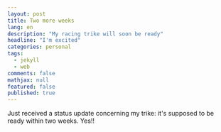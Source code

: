 ```yaml
---
layout: post
title: Two more weeks
lang: en
description: "My racing trike will soon be ready"
headline: "I'm excited"
categories: personal
tags: 
  - jekyll
  - web
comments: false
mathjax: null
featured: false
published: true
---
```


Just received a status update concerning my trike: it's supposed to be ready within two weeks. Yes!!